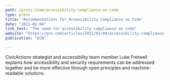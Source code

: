 ```yaml
---
path: /press-item/accessibility-compliance-as-code
type: press
title: 'Recommendations for Accessibility Compliance as Code'
date: "2021-02-04"
link_text: "The need for accessibility compliance as code"
website: "https://gcn.com/articles/2021/02/04/accessibility-compliance-as-code.aspx"
publication: "GCN"

---
```


CivicActions strategist and accessibility team member Luke Fretwell explains how accessibility and security requirements can be addressed together and be more effective through open principles and machine-readable solutions.
